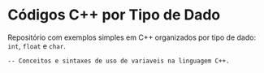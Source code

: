 # Códigos C++ por Tipo de Dado

Repositório com exemplos simples em C++ organizados por tipo de dado: `int`, `float` e `char`.

```bash
-- Conceitos e sintaxes de uso de variaveis na linguagem C++.
